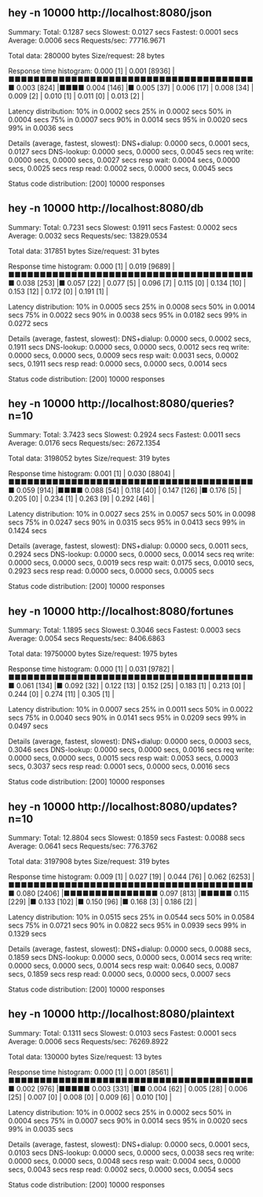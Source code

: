 ##  hey -n 10000 http://localhost:8080/json

Summary:
  Total:	0.1287 secs
  Slowest:	0.0127 secs
  Fastest:	0.0001 secs
  Average:	0.0006 secs
  Requests/sec:	77716.9671
  
  Total data:	280000 bytes
  Size/request:	28 bytes

Response time histogram:
  0.000 [1]	|
  0.001 [8936]	|■■■■■■■■■■■■■■■■■■■■■■■■■■■■■■■■■■■■■■■■
  0.003 [824]	|■■■■
  0.004 [146]	|■
  0.005 [37]	|
  0.006 [17]	|
  0.008 [34]	|
  0.009 [2]	|
  0.010 [1]	|
  0.011 [0]	|
  0.013 [2]	|


Latency distribution:
  10% in 0.0002 secs
  25% in 0.0002 secs
  50% in 0.0004 secs
  75% in 0.0007 secs
  90% in 0.0014 secs
  95% in 0.0020 secs
  99% in 0.0036 secs

Details (average, fastest, slowest):
  DNS+dialup:	0.0000 secs, 0.0001 secs, 0.0127 secs
  DNS-lookup:	0.0000 secs, 0.0000 secs, 0.0045 secs
  req write:	0.0000 secs, 0.0000 secs, 0.0027 secs
  resp wait:	0.0004 secs, 0.0000 secs, 0.0025 secs
  resp read:	0.0002 secs, 0.0000 secs, 0.0045 secs

Status code distribution:
  [200]	10000 responses



##  hey -n 10000 http://localhost:8080/db

Summary:
  Total:	0.7231 secs
  Slowest:	0.1911 secs
  Fastest:	0.0002 secs
  Average:	0.0032 secs
  Requests/sec:	13829.0534
  
  Total data:	317851 bytes
  Size/request:	31 bytes

Response time histogram:
  0.000 [1]	|
  0.019 [9689]	|■■■■■■■■■■■■■■■■■■■■■■■■■■■■■■■■■■■■■■■■
  0.038 [253]	|■
  0.057 [22]	|
  0.077 [5]	|
  0.096 [7]	|
  0.115 [0]	|
  0.134 [10]	|
  0.153 [12]	|
  0.172 [0]	|
  0.191 [1]	|


Latency distribution:
  10% in 0.0005 secs
  25% in 0.0008 secs
  50% in 0.0014 secs
  75% in 0.0022 secs
  90% in 0.0038 secs
  95% in 0.0182 secs
  99% in 0.0272 secs

Details (average, fastest, slowest):
  DNS+dialup:	0.0000 secs, 0.0002 secs, 0.1911 secs
  DNS-lookup:	0.0000 secs, 0.0000 secs, 0.0012 secs
  req write:	0.0000 secs, 0.0000 secs, 0.0009 secs
  resp wait:	0.0031 secs, 0.0002 secs, 0.1911 secs
  resp read:	0.0000 secs, 0.0000 secs, 0.0014 secs

Status code distribution:
  [200]	10000 responses



##  hey -n 10000 http://localhost:8080/queries?n=10

Summary:
  Total:	3.7423 secs
  Slowest:	0.2924 secs
  Fastest:	0.0011 secs
  Average:	0.0176 secs
  Requests/sec:	2672.1354
  
  Total data:	3198052 bytes
  Size/request:	319 bytes

Response time histogram:
  0.001 [1]	|
  0.030 [8804]	|■■■■■■■■■■■■■■■■■■■■■■■■■■■■■■■■■■■■■■■■
  0.059 [914]	|■■■■
  0.088 [54]	|
  0.118 [40]	|
  0.147 [126]	|■
  0.176 [5]	|
  0.205 [0]	|
  0.234 [1]	|
  0.263 [9]	|
  0.292 [46]	|


Latency distribution:
  10% in 0.0027 secs
  25% in 0.0057 secs
  50% in 0.0098 secs
  75% in 0.0247 secs
  90% in 0.0315 secs
  95% in 0.0413 secs
  99% in 0.1424 secs

Details (average, fastest, slowest):
  DNS+dialup:	0.0000 secs, 0.0011 secs, 0.2924 secs
  DNS-lookup:	0.0000 secs, 0.0000 secs, 0.0014 secs
  req write:	0.0000 secs, 0.0000 secs, 0.0019 secs
  resp wait:	0.0175 secs, 0.0010 secs, 0.2923 secs
  resp read:	0.0000 secs, 0.0000 secs, 0.0005 secs

Status code distribution:
  [200]	10000 responses



##  hey -n 10000 http://localhost:8080/fortunes

Summary:
  Total:	1.1895 secs
  Slowest:	0.3046 secs
  Fastest:	0.0003 secs
  Average:	0.0054 secs
  Requests/sec:	8406.6863
  
  Total data:	19750000 bytes
  Size/request:	1975 bytes

Response time histogram:
  0.000 [1]	|
  0.031 [9782]	|■■■■■■■■■■■■■■■■■■■■■■■■■■■■■■■■■■■■■■■■
  0.061 [134]	|■
  0.092 [32]	|
  0.122 [13]	|
  0.152 [25]	|
  0.183 [1]	|
  0.213 [0]	|
  0.244 [0]	|
  0.274 [11]	|
  0.305 [1]	|


Latency distribution:
  10% in 0.0007 secs
  25% in 0.0011 secs
  50% in 0.0022 secs
  75% in 0.0040 secs
  90% in 0.0141 secs
  95% in 0.0209 secs
  99% in 0.0497 secs

Details (average, fastest, slowest):
  DNS+dialup:	0.0000 secs, 0.0003 secs, 0.3046 secs
  DNS-lookup:	0.0000 secs, 0.0000 secs, 0.0016 secs
  req write:	0.0000 secs, 0.0000 secs, 0.0015 secs
  resp wait:	0.0053 secs, 0.0003 secs, 0.3037 secs
  resp read:	0.0001 secs, 0.0000 secs, 0.0016 secs

Status code distribution:
  [200]	10000 responses



##  hey -n 10000 http://localhost:8080/updates?n=10

Summary:
  Total:	12.8804 secs
  Slowest:	0.1859 secs
  Fastest:	0.0088 secs
  Average:	0.0641 secs
  Requests/sec:	776.3762
  
  Total data:	3197908 bytes
  Size/request:	319 bytes

Response time histogram:
  0.009 [1]	|
  0.027 [19]	|
  0.044 [76]	|
  0.062 [6253]	|■■■■■■■■■■■■■■■■■■■■■■■■■■■■■■■■■■■■■■■■
  0.080 [2406]	|■■■■■■■■■■■■■■■
  0.097 [813]	|■■■■■
  0.115 [229]	|■
  0.133 [102]	|■
  0.150 [96]	|■
  0.168 [3]	|
  0.186 [2]	|


Latency distribution:
  10% in 0.0515 secs
  25% in 0.0544 secs
  50% in 0.0584 secs
  75% in 0.0721 secs
  90% in 0.0822 secs
  95% in 0.0939 secs
  99% in 0.1329 secs

Details (average, fastest, slowest):
  DNS+dialup:	0.0000 secs, 0.0088 secs, 0.1859 secs
  DNS-lookup:	0.0000 secs, 0.0000 secs, 0.0014 secs
  req write:	0.0000 secs, 0.0000 secs, 0.0014 secs
  resp wait:	0.0640 secs, 0.0087 secs, 0.1859 secs
  resp read:	0.0000 secs, 0.0000 secs, 0.0007 secs

Status code distribution:
  [200]	10000 responses



##  hey -n 10000 http://localhost:8080/plaintext

Summary:
  Total:	0.1311 secs
  Slowest:	0.0103 secs
  Fastest:	0.0001 secs
  Average:	0.0006 secs
  Requests/sec:	76269.8922
  
  Total data:	130000 bytes
  Size/request:	13 bytes

Response time histogram:
  0.000 [1]	|
  0.001 [8561]	|■■■■■■■■■■■■■■■■■■■■■■■■■■■■■■■■■■■■■■■■
  0.002 [976]	|■■■■■
  0.003 [331]	|■■
  0.004 [62]	|
  0.005 [28]	|
  0.006 [25]	|
  0.007 [0]	|
  0.008 [0]	|
  0.009 [6]	|
  0.010 [10]	|


Latency distribution:
  10% in 0.0002 secs
  25% in 0.0002 secs
  50% in 0.0004 secs
  75% in 0.0007 secs
  90% in 0.0014 secs
  95% in 0.0020 secs
  99% in 0.0035 secs

Details (average, fastest, slowest):
  DNS+dialup:	0.0000 secs, 0.0001 secs, 0.0103 secs
  DNS-lookup:	0.0000 secs, 0.0000 secs, 0.0038 secs
  req write:	0.0000 secs, 0.0000 secs, 0.0048 secs
  resp wait:	0.0004 secs, 0.0000 secs, 0.0043 secs
  resp read:	0.0002 secs, 0.0000 secs, 0.0054 secs

Status code distribution:
  [200]	10000 responses



